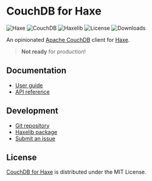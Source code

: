 # CouchDB for Haxe
![Haxe](https://badgen.net/badge/haxe/%3E%3D4.3.0/green) ![CouchDB](https://badgen.net/badge/couchdb/%3E%3D3.3.0/green) ![Haxelib](https://badgen.net/haxelib/v/couchdb) ![License](https://badgen.net/haxelib/license/couchdb) ![Downloads](https://badgen.net/haxelib/d/couchdb)

An opinionated [Apache CouchDB](https://couchdb.apache.org) client for [Haxe](https://haxe.org).

> **Not ready** for production!

## Documentation
- [User guide](https://docs.belin.io/couchdb.hx)
- [API reference](https://docs.belin.io/couchdb.hx/api)

## Development
- [Git repository](https://github.com/cedx/couchdb.hx)
- [Haxelib package](https://lib.haxe.org/p/couchdb)
- [Submit an issue](https://github.com/cedx/couchdb.hx/issues)

## License
[CouchDB for Haxe](https://docs.belin.io/couchdb.hx) is distributed under the MIT License.
